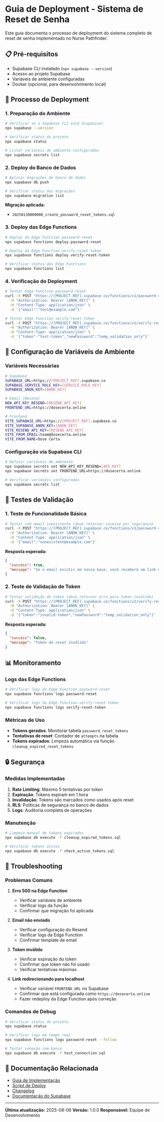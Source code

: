 # Guia de Deployment - Sistema de Reset de Senha

Este guia documenta o processo de deployment do sistema completo de reset de senha implementado no Nurse Pathfinder.

## 📋 Pré-requisitos

- Supabase CLI instalado (`npx supabase --version`)
- Acesso ao projeto Supabase
- Variáveis de ambiente configuradas
- Docker (opcional, para desenvolvimento local)

## 🚀 Processo de Deployment

### 1. Preparação do Ambiente

```bash
# Verificar se o Supabase CLI está disponível
npx supabase --version

# Verificar status do projeto
npx supabase status

# Listar variáveis de ambiente configuradas
npx supabase secrets list
```

### 2. Deploy do Banco de Dados

```bash
# Aplicar migrações do banco de dados
npx supabase db push

# Verificar status das migrações
npx supabase migration list
```

**Migração aplicada:**
- `20250130000008_create_password_reset_tokens.sql`

### 3. Deploy das Edge Functions

```bash
# Deploy da Edge Function password-reset
npx supabase functions deploy password-reset

# Deploy da Edge Function verify-reset-token
npx supabase functions deploy verify-reset-token

# Verificar status das Edge Functions
npx supabase functions list
```

### 4. Verificação do Deployment

```bash
# Testar Edge Function password-reset
curl -X POST "https://[PROJECT_REF].supabase.co/functions/v1/password-reset" \
  -H "Authorization: Bearer [ANON_KEY]" \
  -H "Content-Type: application/json" \
  -d '{"email":"test@example.com"}'

# Testar Edge Function verify-reset-token
curl -X POST "https://[PROJECT_REF].supabase.co/functions/v1/verify-reset-token" \
  -H "Authorization: Bearer [ANON_KEY]" \
  -H "Content-Type: application/json" \
  -d '{"token":"test-token","newPassword":"temp_validation_only"}'
```

## 🔧 Configuração de Variáveis de Ambiente

### Variáveis Necessárias

```bash
# Supabase
SUPABASE_URL=https://[PROJECT_REF].supabase.co
SUPABASE_SERVICE_ROLE_KEY=[SERVICE_ROLE_KEY]
SUPABASE_ANON_KEY=[ANON_KEY]

# Email (Resend)
NEW_API_KEY_RESEND=[RESEND_API_KEY]
FRONTEND_URL=https://dosecerta.online

# Frontend
VITE_SUPABASE_URL=https://[PROJECT_REF].supabase.co
VITE_SUPABASE_ANON_KEY=[ANON_KEY]
VITE_RESEND_API_KEY=[RESEND_API_KEY]
VITE_FROM_EMAIL=team@dosecerta.online
VITE_FROM_NAME=Dose Certa
```

### Configuração via Supabase CLI

```bash
# Definir variáveis de ambiente
npx supabase secrets set NEW_API_KEY_RESEND=[API_KEY]
npx supabase secrets set FRONTEND_URL=https://dosecerta.online

# Verificar variáveis configuradas
npx supabase secrets list
```

## 🧪 Testes de Validação

### 1. Teste de Funcionalidade Básica

```bash
# Testar com email inexistente (deve retornar sucesso por segurança)
curl -X POST "https://[PROJECT_REF].supabase.co/functions/v1/password-reset" \
  -H "Authorization: Bearer [ANON_KEY]" \
  -H "Content-Type: application/json" \
  -d '{"email":"nonexistent@example.com"}'
```

**Resposta esperada:**
```json
{
  "success": true,
  "message": "Se o email existir em nossa base, você receberá um link de recuperação."
}
```

### 2. Teste de Validação de Token

```bash
# Testar validação de token (deve retornar erro para token inválido)
curl -X POST "https://[PROJECT_REF].supabase.co/functions/v1/verify-reset-token" \
  -H "Authorization: Bearer [ANON_KEY]" \
  -H "Content-Type: application/json" \
  -d '{"token":"invalid-token","newPassword":"temp_validation_only"}'
```

**Resposta esperada:**
```json
{
  "success": false,
  "message": "Token de reset inválido"
}
```

## 📊 Monitoramento

### Logs das Edge Functions

```bash
# Verificar logs da Edge Function password-reset
npx supabase functions logs password-reset

# Verificar logs da Edge Function verify-reset-token
npx supabase functions logs verify-reset-token
```

### Métricas de Uso

- **Tokens gerados**: Monitorar tabela `password_reset_tokens`
- **Tentativas de reset**: Contador de `attempts` na tabela
- **Tokens expirados**: Limpeza automática via função `cleanup_expired_reset_tokens`

## 🔒 Segurança

### Medidas Implementadas

1. **Rate Limiting**: Máximo 5 tentativas por token
2. **Expiração**: Tokens expiram em 1 hora
3. **Invalidação**: Tokens são marcados como usados após reset
4. **RLS**: Políticas de segurança no banco de dados
5. **Logs**: Auditoria completa de operações

### Manutenção

```bash
# Limpeza manual de tokens expirados
npx supabase db execute -f cleanup_expired_tokens.sql

# Verificar tokens ativos
npx supabase db execute -f check_active_tokens.sql
```

## 🚨 Troubleshooting

### Problemas Comuns

1. **Erro 500 na Edge Function**
   - Verificar variáveis de ambiente
   - Verificar logs da função
   - Confirmar que migração foi aplicada

2. **Email não enviado**
   - Verificar configuração do Resend
   - Verificar logs da Edge Function
   - Confirmar template de email

3. **Token inválido**
   - Verificar expiração do token
   - Confirmar que token não foi usado
   - Verificar tentativas máximas

4. **Link redirecionando para localhost**
   - Verificar variável `FRONTEND_URL` no Supabase
   - Confirmar que está configurada como `https://dosecerta.online`
   - Fazer redeploy da Edge Function após correção

### Comandos de Debug

```bash
# Verificar status do projeto
npx supabase status

# Verificar logs em tempo real
npx supabase functions logs password-reset --follow

# Testar conexão com banco
npx supabase db execute -f test_connection.sql
```

## 📝 Documentação Relacionada

- [Guia de Implementação](PASSWORD_RESET_IMPLEMENTATION.md)
- [Script de Deploy](../../scripts/deploy-reset-password.sh)
- [Changelog](../../CHANGELOG.md)
- [Documentação do Supabase](https://supabase.com/docs)

---

**Última atualização:** 2025-08-06
**Versão:** 1.0.0
**Responsável:** Equipe de Desenvolvimento 
